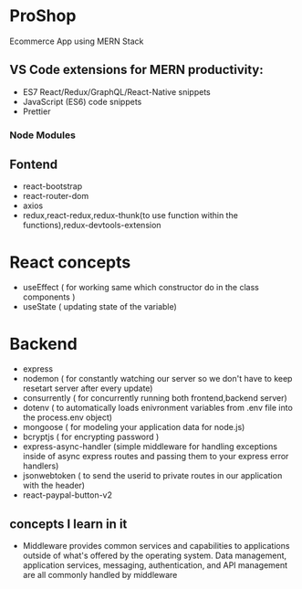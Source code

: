 # ProShop

Ecommerce App using MERN Stack

## VS Code extensions for MERN productivity:

- ES7 React/Redux/GraphQL/React-Native snippets
- JavaScript (ES6) code snippets
- Prettier

### Node Modules

## Fontend

- react-bootstrap
- react-router-dom
- axios
- redux,react-redux,redux-thunk(to use function within the functions),redux-devtools-extension

# React concepts

- useEffect ( for working same which constructor do in the class components )
- useState ( updating state of the variable)

# Backend

- express
- nodemon ( for constantly watching our server so we don't have to keep resetart server after every update)
- consurrently ( for concurrently running both frontend,backend server)
- dotenv ( to automatically loads enivronment variables from .env file into the process.env object)
- mongoose ( for modeling your application data for node.js)
- bcryptjs ( for encrypting password )
- express-async-handler (simple middleware for handling exceptions inside of async express routes and passing them to your express error handlers)
- jsonwebtoken ( to send the userid to private routes in our application with the header)
- react-paypal-button-v2


## concepts I learn in it

- Middleware
    provides common services and capabilities to applications outside of what's offered by the operating system. Data management, application services, messaging, authentication, and API management are all commonly handled by middleware